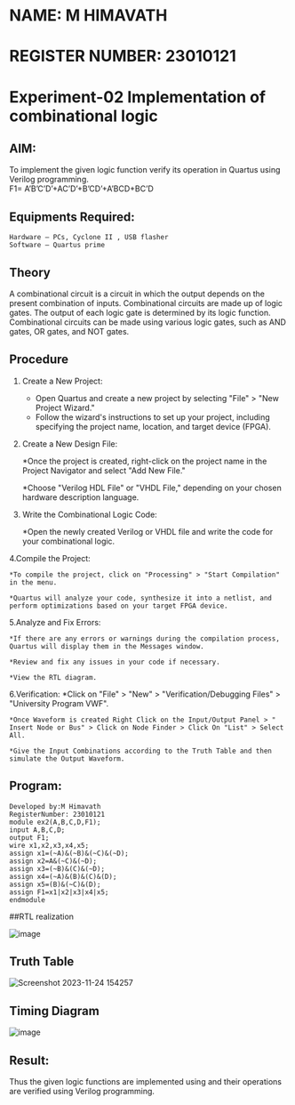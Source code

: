 # NAME: M HIMAVATH <br>
# REGISTER NUMBER: 23010121

# Experiment-02 Implementation of combinational logic

 
## AIM:

To implement the given logic function verify its operation in Quartus using Verilog programming.<br>
 F1= A’B’C’D’+AC’D’+B’CD’+A’BCD+BC’D
 

## Equipments Required:
```
Hardware – PCs, Cyclone II , USB flasher
Software – Quartus prime
```

## Theory

 A combinational circuit is a circuit in which the output depends on the present combination of inputs. Combinational circuits are made up of logic gates. The output of each logic gate is determined by its logic function. Combinational circuits can be made using various logic gates, such as AND gates, OR gates, and NOT gates.

## Procedure

1. Create a New Project:
    * Open Quartus and create a new project by selecting "File" > "New Project Wizard."
    * Follow the wizard's instructions to set up your project, including specifying the project name, location, and target device (FPGA).
      
2. Create a New Design File:

    *Once the project is created, right-click on the project name in the Project Navigator and select "Add New File."
   
    *Choose "Verilog HDL File" or "VHDL File," depending on your chosen hardware description language.
   
4. Write the Combinational Logic Code:
   
    *Open the newly created Verilog or VHDL file and write the code for your combinational logic.
   
4.Compile the Project:

    *To compile the project, click on "Processing" > "Start Compilation" in the menu.
   
    *Quartus will analyze your code, synthesize it into a netlist, and perform optimizations based on your target FPGA device.
   
5.Analyze and Fix Errors:

    *If there are any errors or warnings during the compilation process, Quartus will display them in the Messages window.
   
    *Review and fix any issues in your code if necessary.
   
    *View the RTL diagram.
   
6.Verification:
    *Click on "File" > "New" > "Verification/Debugging Files" > "University Program VWF".
   
    *Once Waveform is created Right Click on the Input/Output Panel > " Insert Node or Bus" > Click on Node Finder > Click On "List" > Select All.
   
    *Give the Input Combinations according to the Truth Table and then simulate the Output Waveform.







## Program:
```
Developed by:M Himavath 
RegisterNumber: 23010121
module ex2(A,B,C,D,F1);
input A,B,C,D;
output F1;
wire x1,x2,x3,x4,x5;
assign x1=(~A)&(~B)&(~C)&(~D);
assign x2=A&(~C)&(~D);
assign x3=(~B)&(C)&(~D);
assign x4=(~A)&(B)&(C)&(D);
assign x5=(B)&(~C)&(D);
assign F1=x1|x2|x3|x4|x5;
endmodule
```
##RTL realization

![image](https://github.com/Himavath08/Experiment--02-Implementation-of-combinational-logic-/assets/139110631/c89ee413-4f28-45a2-8fed-817cb788673f)

## Truth Table
![Screenshot 2023-11-24 154257](https://github.com/Himavath08/Experiment--02-Implementation-of-combinational-logic-/assets/139110631/88733c9e-9e05-4f0f-9dc7-ed96fc0637a7)

## Timing Diagram
![image](https://github.com/Himavath08/Experiment--02-Implementation-of-combinational-logic-/assets/139110631/cf547a5a-7448-4323-80d8-00ef3ade5c0e)

## Result:
Thus the given logic functions are implemented using  and their operations are verified using Verilog programming.
